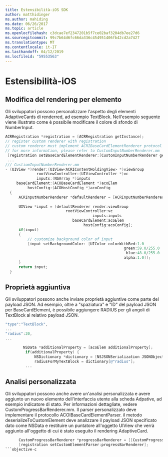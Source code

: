 ```yaml
---
title: Estensibilità-iOS SDK
author: matthidinger
ms.author: mahiding
ms.date: 06/26/2017
ms.topic: article
ms.openlocfilehash: c3dcae7ef2347201b5f7ce02baf3204db7ee27d6
ms.sourcegitcommit: 99c7b64d6fc66da336c454951406fb42cd2a7427
ms.translationtype: MT
ms.contentlocale: it-IT
ms.lasthandoff: 04/12/2019
ms.locfileid: "59553563"
---
```

# <a name="extensibility---ios"></a>Estensibilità-iOS

## <a name="changing-per-element-rendering"></a>Modifica del rendering per elemento

Gli sviluppatori possono personalizzare l'aspetto degli elementi AdaptiveCards di renderred, ad esempio TextBlock.
Nell'esempio seguente viene illustrato come è possibile modificare il colore di sfondo di NumberInput.

```objective-c
ACRRegistration *registration = [ACRRegistration getInstance];
// register custom renderer with registration
// custom renderer must implement ACRIBaseCardElementRenderer protocol
// for more information, please refer to CustomInputNumberRenderer.mm
 [registration setBaseCardElementRenderer:[CustomInputNumberRenderer getInstance] cardElementType:ACRNumberInput];
 ...
/// CustiomInputNumberRenderer.mm
- (UIView *)render:(UIView<ACRIContentHoldingView> *)viewGroup
              rootViewController:(UIViewController *)vc
              inputs:(NSArray *)inputs
     baseCardElement:(ACOBaseCardElement *)acoElem
          hostConfig:(ACOHostConfig *)acoConfig
  {
      ACRInputNumberRenderer *defaultRenderer = [ACRInputNumberRenderer getInstance];
 
      UIView *input = [defaultRenderer render:viewGroup
                           rootViewController:vc
                                       inputs:inputs
                              baseCardElement:acoElem
                                   hostConfig:acoConfig];
      if(input)
      {   
          // customize background color of input
          [input setBackgroundColor: [UIColor colorWithRed:1.0
                                                     green:59.0/255.0
                                                      blue:48.0/255.0
                                                     alpha:1.0]];
      }
      return input;
  }
  ```

 ## <a name="additional-property"></a>Proprietà aggiuntiva

 Gli sviluppatori possono anche inviare proprietà aggiuntive come parte del payload JSON.
Ad esempio, oltre a "spaziatura" e "ID" del payload JSON per BaseCardElement, è possibile aggiungere RADIUS per gli angoli di TextBlock al relativo payload JSON.

 ```objective-c
 "type":"TextBlock",
 ...
 "radius":20,
 ...
 ```

 ```objective-c
         NSData *additionalProperty = [acoElem additionalProperty];
          if(additionalProperty) {
              NSDictionary *dictionary = [NSJSONSerialization JSONObjectWithData:additionalProperty options:NSJSONReadingMutableLeaves error:nil];
              radiusForMyTextBlock = dictionary[@"radius"];
          ...
```
 ## <a name="custom-parsing"></a>Analisi personalizzata

Gli sviluppatori possono anche avere un'analisi personalizzata e avere aggiunto un nuovo elemento dell'interfaccia utente alla scheda Adpative, ad esempio indicatore di stato. Per informazioni dettagliate, vedere CustomProgressBarRenderer.mm.
Il parser personalizzato deve implementare il protocollo ACOIBaseCardElementParser. il metodo deserializeToCustomElement deve analizzare il payload JSON specificato dato come NSData e restituire un puntatore all'oggetto UIView che verrà aggiunto all'oggetto di cui è stato eseguito il rendering AdaptiveCard.

```objective-c
      CustomProgressBarRenderer *progressBarRenderer = [[CustomProgressBarRenderer alloc] init];
      [registration setCustomElementParser:progressBarRenderer];
```objective-c